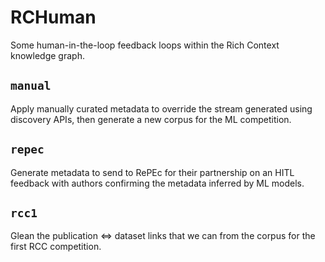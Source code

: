# RCHuman

Some human-in-the-loop feedback loops within the Rich Context
knowledge graph.


## `manual`

Apply manually curated metadata to override the stream generated using
discovery APIs, then generate a new corpus for the ML competition.


## `repec`

Generate metadata to send to RePEc for their partnership on an HITL
feedback with authors confirming the metadata inferred by ML models.


## `rcc1`

Glean the publication <=> dataset links that we can from the corpus
for the first RCC competition.

